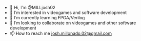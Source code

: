 - 👋 Hi, I’m @MILLjosh02
- 👀 I’m interested in videogames and software development
- 🌱 I’m currently learning FPGA/Verilog
- 💞️ I’m looking to collaborate on videogames and other software development
- 📫 How to reach me josh.millonado.02@gmail.com

<!---
MILLjosh02/MILLjosh02 is a ✨ special ✨ repository because its `README.md` (this file) appears on your GitHub profile.
You can click the Preview link to take a look at your changes.
--->
